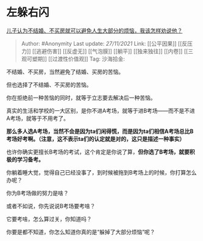 # 左躲右闪
[儿子认为不结婚、不买房就可以避免人生大部分的烦恼，我该怎样劝说他？](https://www.zhihu.com/question/435301966/answer/2245362452)

> Author: #Anonymity
> Last update: *27/11/2021*
> Link: [[公平因果]] [[反压力]] [[逃避伤害]] [[反虚无]] [[气泡膜]] [[躺平]] [[独来独往]] [[内卷]] [[三观可塑期]] [[过渡性价值观]]
> Tag:
> 沙海拾金:

不结婚、不买房，当然避免了结婚、买房的苦恼。

但也选择了不结婚、不买房的苦恼。

你在拒绝前一种苦恼的同时，就等于立志要去解决后一种苦恼。

真实的生活和学校的一大区别，是你不进A考场，就等于进B考场——而不是不进A考场，就等于不用考了。

**那么多人选A考场，当然不会是因为ta们闲得慌，而是因为ta们相信A考场总比B考场好考啊。（注意，这不表示ta们的认定就是对的，这只是描述一种事实）**

也许你确实更擅长B考场的考试，这个肯定是你说了算，**但你选了B考场，就要积极的学习备考。**

你躺着睡大觉，觉得自己已经没事了，到时候被拖到B考场上的时候，你打算怎么办呢？

你为B考场做的努力是啥？

或者不如说，你先说说B考场要考啥？

它要考啥，怎么算过关，你知道吗？

你要是都不知道，你怎么知道你真的是“躲掉了大部分烦恼”呢？

